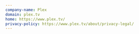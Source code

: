 ```yaml
---
company-name: Plex
domain: plex.tv
home: https://www.plex.tv/
privacy-policy: https://www.plex.tv/about/privacy-legal/
---
```




